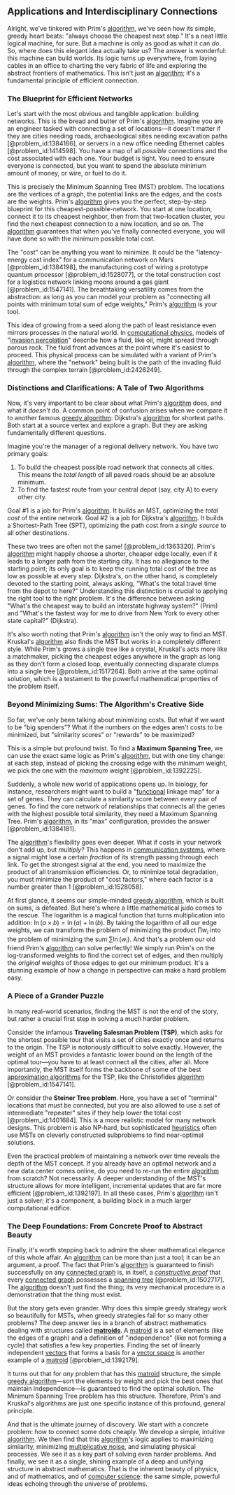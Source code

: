 ## Applications and Interdisciplinary Connections

Alright, we've tinkered with Prim's [algorithm](@article_id:267625), we've seen how its simple, greedy heart beats: "always choose the cheapest next step." It's a neat little logical machine, for sure. But a machine is only as good as what it can *do*. So, where does this elegant idea actually take us? The answer is wonderful: this machine can build worlds. Its logic turns up everywhere, from laying cables in an office to charting the very fabric of life and exploring the abstract frontiers of mathematics. This isn't just an [algorithm](@article_id:267625); it's a fundamental principle of efficient connection.

### The Blueprint for Efficient Networks

Let's start with the most obvious and tangible application: building networks. This is the bread and butter of Prim's [algorithm](@article_id:267625). Imagine you are an engineer tasked with connecting a set of locations—it doesn't matter if they are cities needing roads, archaeological sites needing excavation paths [@problem_id:1384166], or servers in a new office needing Ethernet cables [@problem_id:1414598]. You have a map of all *possible* connections and the cost associated with each one. Your budget is tight. You need to ensure everyone is connected, but you want to spend the absolute minimum amount of money, or wire, or fuel to do it.

This is precisely the Minimum Spanning Tree (MST) problem. The locations are the vertices of a graph, the potential links are the edges, and the costs are the weights. Prim's [algorithm](@article_id:267625) gives you the perfect, step-by-step blueprint for this cheapest-possible-network. You start at one location, connect it to its cheapest neighbor, then from that two-location cluster, you find the next cheapest connection to a new location, and so on. The [algorithm](@article_id:267625) guarantees that when you've finally connected everyone, you will have done so with the minimum possible total cost.

The "cost" can be anything you want to minimize. It could be the "latency-energy cost index" for a communication network on Mars [@problem_id:1384198], the manufacturing cost of wiring a prototype quantum processor [@problem_id:1528077], or the total construction cost for a logistics network linking moons around a gas giant [@problem_id:1547141]. The breathtaking versatility comes from the abstraction: as long as you can model your problem as "connecting all points with minimum total sum of edge weights," Prim's [algorithm](@article_id:267625) is your tool.

This idea of growing from a seed along the path of least resistance even mirrors processes in the natural world. In [computational physics](@article_id:145554), models of "[invasion percolation](@article_id:140509)" describe how a fluid, like oil, might spread through porous rock. The fluid front advances at the point where it's easiest to proceed. This physical process can be simulated with a variant of Prim's [algorithm](@article_id:267625), where the "network" being built is the path of the invading fluid through the complex terrain [@problem_id:2426249].

### Distinctions and Clarifications: A Tale of Two Algorithms

Now, it's very important to be clear about what Prim's [algorithm](@article_id:267625) does, and what it *doesn't* do. A common point of confusion arises when we compare it to another famous [greedy algorithm](@article_id:262721): Dijkstra's [algorithm](@article_id:267625) for shortest paths. Both start at a source vertex and explore a graph. But they are asking fundamentally different questions.

Imagine you're the manager of a regional delivery network. You have two primary goals:
1.  To build the cheapest possible road network that connects all cities. This means the *total length* of all paved roads should be an absolute minimum.
2.  To find the fastest route from your central depot (say, city A) to every other city.

Goal #1 is a job for Prim's [algorithm](@article_id:267625). It builds an MST, optimizing the *total cost* of the entire network.
Goal #2 is a job for Dijkstra's [algorithm](@article_id:267625). It builds a Shortest-Path Tree (SPT), optimizing the path cost from a *single source* to all other destinations.

These two trees are often not the same! [@problem_id:1363320]. Prim's [algorithm](@article_id:267625) might happily choose a shorter, cheaper edge locally, even if it leads to a longer path from the starting city. It has no allegiance to the starting point; its only goal is to keep the running total cost of the tree as low as possible at every step. Dijkstra's, on the other hand, is completely devoted to the starting point, always asking, "What's the total travel time from the depot to here?" Understanding this distinction is crucial to applying the right tool to the right problem. It's the difference between asking "What's the cheapest way to build an interstate highway system?" (Prim) and "What's the fastest way for me to drive from New York to every other state capital?" (Dijkstra).

It's also worth noting that Prim's [algorithm](@article_id:267625) isn't the only way to find an MST. Kruskal's [algorithm](@article_id:267625) also finds the MST but works in a completely different style. While Prim's grows a single tree like a crystal, Kruskal's acts more like a matchmaker, picking the cheapest edges anywhere in the graph as long as they don't form a closed loop, eventually connecting disparate clumps into a single tree [@problem_id:1517264]. Both arrive at the same optimal solution, which is a testament to the powerful mathematical properties of the problem itself.

### Beyond Minimizing Sums: The Algorithm's Creative Side

So far, we've only been talking about minimizing costs. But what if we want to be "big spenders"? What if the numbers on the edges aren't costs to be minimized, but "similarity scores" or "rewards" to be maximized?

This is a simple but profound twist. To find a **Maximum Spanning Tree**, we can use the exact same logic as Prim's [algorithm](@article_id:267625), but with one tiny change: at each step, instead of picking the crossing edge with the *minimum* weight, we pick the one with the *maximum* weight [@problem_id:1392225].

Suddenly, a whole new world of applications opens up. In biology, for instance, researchers might want to build a "[functional](@article_id:146508) linkage map" for a set of genes. They can calculate a similarity score between every pair of genes. To find the core network of relationships that connects all the genes with the highest possible total similarity, they need a Maximum Spanning Tree. Prim's [algorithm](@article_id:267625), in its "max" configuration, provides the answer [@problem_id:1384181].

The [algorithm](@article_id:267625)'s flexibility goes even deeper. What if costs in your network don't add up, but *multiply*? This happens in [communication systems](@article_id:274697), where a signal might lose a certain *fraction* of its strength passing through each link. To get the strongest signal at the end, you need to maximize the product of all transmission efficiencies. Or, to minimize total degradation, you must minimize the product of "cost factors," where each factor is a number greater than 1 [@problem_id:1528058].

At first glance, it seems our simple-minded [greedy algorithm](@article_id:262721), which is built on sums, is defeated. But here's where a little mathematical judo comes to the rescue. The logarithm is a magical function that turns multiplication into addition: $\ln(a \times b) = \ln(a) + \ln(b)$. By taking the logarithm of all our edge weights, we can transform the problem of minimizing the product $\prod w_i$ into the problem of minimizing the sum $\sum \ln(w_i)$. And that's a problem our old friend Prim's [algorithm](@article_id:267625) can solve perfectly! We simply run Prim's on the log-transformed weights to find the correct set of edges, and then multiply the *original* weights of those edges to get our minimum product. It's a stunning example of how a change in perspective can make a hard problem easy.

### A Piece of a Grander Puzzle

In many real-world scenarios, finding the MST is not the end of the story, but rather a crucial first step in solving a much harder problem.

Consider the infamous **Traveling Salesman Problem (TSP)**, which asks for the shortest possible tour that visits a set of cities exactly once and returns to the origin. The TSP is notoriously difficult to solve exactly. However, the weight of an MST provides a fantastic lower bound on the length of the optimal tour—you have to at least connect all the cities, after all. More importantly, the MST itself forms the backbone of some of the best [approximation algorithms](@article_id:139341) for the TSP, like the Christofides [algorithm](@article_id:267625) [@problem_id:1547141].

Or consider the **Steiner Tree problem**. Here, you have a set of "terminal" locations that *must* be connected, but you are also allowed to use a set of intermediate "repeater" sites if they help lower the total cost [@problem_id:1401684]. This is a more realistic model for many network designs. This problem is also NP-hard, but sophisticated [heuristics](@article_id:260813) often use MSTs on cleverly constructed subproblems to find near-optimal solutions.

Even the practical problem of maintaining a network over time reveals the depth of the MST concept. If you already have an optimal network and a new data center comes online, do you need to re-run the entire [algorithm](@article_id:267625) from scratch? Not necessarily. A deeper understanding of the MST's structure allows for more intelligent, incremental updates that are far more efficient [@problem_id:1392197]. In all these cases, Prim's [algorithm](@article_id:267625) isn't just a solver; it's a component, a building block in a much larger computational edifice.

### The Deep Foundations: From Concrete Proof to Abstract Beauty

Finally, it's worth stepping back to admire the sheer mathematical elegance of this whole affair. An [algorithm](@article_id:267625) can be more than just a tool; it can be an argument, a proof. The fact that Prim's [algorithm](@article_id:267625) is guaranteed to finish successfully on any [connected graph](@article_id:261237) is, in itself, a *[constructive proof](@article_id:157093)* that every [connected graph](@article_id:261237) possesses a [spanning tree](@article_id:262111) [@problem_id:1502717]. The [algorithm](@article_id:267625) doesn't just find the thing; its very mechanical procedure is a demonstration that the thing must exist.

But the story gets even grander. Why does this simple greedy strategy work so beautifully for MSTs, when greedy strategies fail for so many other problems? The deep answer lies in a branch of abstract mathematics dealing with structures called **[matroids](@article_id:272628)**. A [matroid](@article_id:269954) is a set of elements (like the edges of a graph) and a definition of "independence" (like not forming a cycle) that satisfies a few key properties. Finding the set of linearly independent [vectors](@article_id:190854) that forms a basis for a [vector space](@article_id:150614) is another example of a [matroid](@article_id:269954) [@problem_id:1392179].

It turns out that for *any* problem that has this [matroid](@article_id:269954) structure, the simple [greedy algorithm](@article_id:262721)—sort the elements by weight and pick the best ones that maintain independence—is guaranteed to find the optimal solution. The Minimum Spanning Tree problem has this structure. Therefore, Prim's and Kruskal's algorithms are just one specific instance of this profound, general principle.

And that is the ultimate journey of discovery. We start with a concrete problem: how to connect some dots cheaply. We develop a simple, intuitive [algorithm](@article_id:267625). We then find that this [algorithm](@article_id:267625)'s logic applies to maximizing similarity, minimizing [multiplicative noise](@article_id:260969), and simulating physical processes. We see it as a key part of solving even harder problems. And finally, we see it as a single, shining example of a deep and unifying structure in abstract mathematics. That is the inherent beauty of physics, and of mathematics, and of [computer science](@article_id:150299): the same simple, powerful ideas echoing through the universe of problems.
